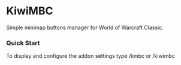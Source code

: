 # KiwiMBC
Simple minimap buttons manager for World of Warcraft Classic.


### Quick Start
To display and configure the addon settings type /kmbc or /kiwimbc
